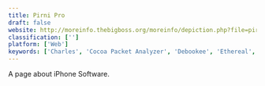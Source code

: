 ```yaml
---
title: Pirni Pro
draft: false 
website: http://moreinfo.thebigboss.org/moreinfo/depiction.php?file=pirniproData
classification: ['']
platform: ['Web']
keywords: ['Charles', 'Cocoa Packet Analyzer', 'Debookee', 'Ethereal', 'Ettercap', 'HighLevel', 'LANGuardian', 'NetworkMiner', 'Packet Peeper', 'Postman Collections', 'Tinode', 'Totango', 'Wireshark', 'chompSMS', 'iRealSMS', 'netcat', 'tcpdump', 'tcpflow']
---
```

A page about iPhone Software.
